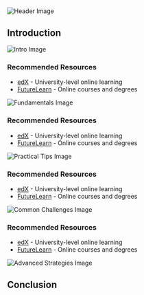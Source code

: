 # 


![Header Image](https://fal.media/files/lion/hZ9h6MLBUK5KFY0KRqpUo.png)

## Introduction


![Intro Image](https://fal.media/files/panda/tKCCcQIFU5Tuza_Tvm4_c.png)



### Recommended Resources
- [edX](https://www.edx.org/) - University-level online learning
- [FutureLearn](https://www.futurelearn.com/) - Online courses and degrees


![Fundamentals Image](https://fal.media/files/lion/DzhldZ5DWFdU_QWK2-1OI.png)



### Recommended Resources
- [edX](https://www.edx.org/) - University-level online learning
- [FutureLearn](https://www.futurelearn.com/) - Online courses and degrees


![Practical Tips Image](https://fal.media/files/tiger/BIGGPRBlUME4mGEaNwqQI.png)



### Recommended Resources
- [edX](https://www.edx.org/) - University-level online learning
- [FutureLearn](https://www.futurelearn.com/) - Online courses and degrees


![Common Challenges Image](https://fal.media/files/monkey/ByKgk3wrXm24FML9ji5ZI.png)



### Recommended Resources
- [edX](https://www.edx.org/) - University-level online learning
- [FutureLearn](https://www.futurelearn.com/) - Online courses and degrees


![Advanced Strategies Image](https://fal.media/files/rabbit/LcukRdKSFdSUT5zc5wqVR.png)

## Conclusion

